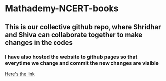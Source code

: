# Mathademy-NCERT-books
## This is our collective github repo, where Shridhar and Shiva can collaborate together to make changes in the codes
### I have also hosted the website to github pages so that everytime we change and commit the new changes are visible
[Here's the link](https://shridhar998.github.io/Mathademy-ncert-books/)
